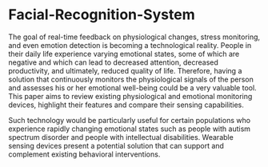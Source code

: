 # Facial-Recognition-System

The goal of real-time feedback on physiological changes, stress monitoring, and even emotion detection is becoming a technological reality. People in their daily life experience varying emotional states, some of which are negative and which can lead to decreased attention, decreased productivity, and ultimately, reduced quality of life. Therefore, having a solution that continuously monitors the physiological signals of the person and assesses his or her emotional well-being could be a very valuable tool. This paper aims to review existing physiological and emotional monitoring devices, highlight their features and compare their sensing capabilities.

Such technology would be particularly useful for certain populations who experience rapidly changing emotional states such as people with autism spectrum disorder and people with intellectual disabilities. Wearable sensing devices present a potential solution that can support and complement existing behavioral interventions.
